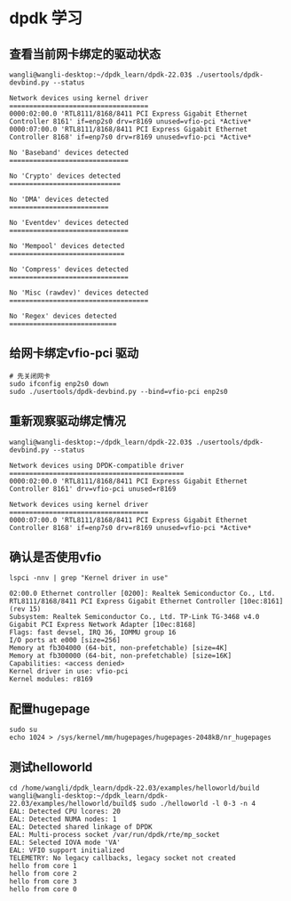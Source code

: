 # dpdk 学习


## 查看当前网卡绑定的驱动状态

    wangli@wangli-desktop:~/dpdk_learn/dpdk-22.03$ ./usertools/dpdk-devbind.py --status

    Network devices using kernel driver
    ===================================
    0000:02:00.0 'RTL8111/8168/8411 PCI Express Gigabit Ethernet Controller 8161' if=enp2s0 drv=r8169 unused=vfio-pci *Active*
    0000:07:00.0 'RTL8111/8168/8411 PCI Express Gigabit Ethernet Controller 8168' if=enp7s0 drv=r8169 unused=vfio-pci *Active*

    No 'Baseband' devices detected
    ==============================

    No 'Crypto' devices detected
    ============================

    No 'DMA' devices detected
    =========================

    No 'Eventdev' devices detected
    ==============================

    No 'Mempool' devices detected
    =============================

    No 'Compress' devices detected
    ==============================

    No 'Misc (rawdev)' devices detected
    ===================================

    No 'Regex' devices detected
    ===========================

## 给网卡绑定vfio-pci 驱动

    # 先关闭网卡
    sudo ifconfig enp2s0 down
    sudo ./usertools/dpdk-devbind.py --bind=vfio-pci enp2s0

## 重新观察驱动绑定情况

    wangli@wangli-desktop:~/dpdk_learn/dpdk-22.03$ ./usertools/dpdk-devbind.py --status

    Network devices using DPDK-compatible driver
    ============================================
    0000:02:00.0 'RTL8111/8168/8411 PCI Express Gigabit Ethernet Controller 8161' drv=vfio-pci unused=r8169

    Network devices using kernel driver
    ===================================
    0000:07:00.0 'RTL8111/8168/8411 PCI Express Gigabit Ethernet Controller 8168' if=enp7s0 drv=r8169 unused=vfio-pci *Active*

## 确认是否使用vfio

    lspci -nnv | grep "Kernel driver in use"

    02:00.0 Ethernet controller [0200]: Realtek Semiconductor Co., Ltd. RTL8111/8168/8411 PCI Express Gigabit Ethernet Controller [10ec:8161] (rev 15)
    Subsystem: Realtek Semiconductor Co., Ltd. TP-Link TG-3468 v4.0 Gigabit PCI Express Network Adapter [10ec:8168]
    Flags: fast devsel, IRQ 36, IOMMU group 16
    I/O ports at e000 [size=256]
    Memory at fb304000 (64-bit, non-prefetchable) [size=4K]
    Memory at fb300000 (64-bit, non-prefetchable) [size=16K]
    Capabilities: <access denied>
    Kernel driver in use: vfio-pci
    Kernel modules: r8169

## 配置hugepage

    sudo su
    echo 1024 > /sys/kernel/mm/hugepages/hugepages-2048kB/nr_hugepages

## 测试helloworld

    cd /home/wangli/dpdk_learn/dpdk-22.03/examples/helloworld/build
    wangli@wangli-desktop:~/dpdk_learn/dpdk-22.03/examples/helloworld/build$ sudo ./helloworld -l 0-3 -n 4
    EAL: Detected CPU lcores: 20
    EAL: Detected NUMA nodes: 1
    EAL: Detected shared linkage of DPDK
    EAL: Multi-process socket /var/run/dpdk/rte/mp_socket
    EAL: Selected IOVA mode 'VA'
    EAL: VFIO support initialized
    TELEMETRY: No legacy callbacks, legacy socket not created
    hello from core 1
    hello from core 2
    hello from core 3
    hello from core 0

